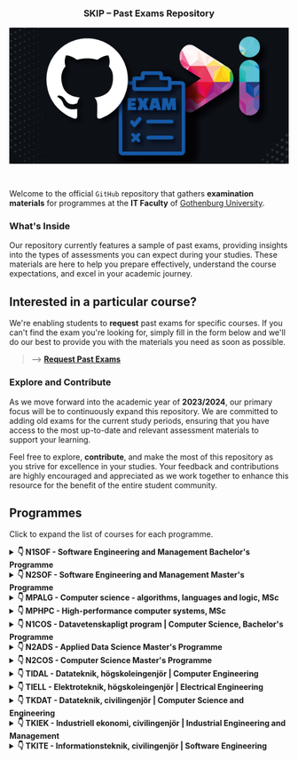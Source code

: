 <h3 align="center">SKIP – Past Exams Repository</h3>
<p align="center">
  <img align="center" src="docs/assets/skip-past-exams-poster.png"/>
</p><br>

Welcome to the official `GitHub` repository that gathers **examination
materials** for programmes at the **IT Faculty** of [Gothenburg
University](https://www.gu.se/).

### What's Inside

Our repository currently features a sample of past exams, providing insights
into the types of assessments you can expect during your studies. These
materials are here to help you prepare effectively, understand the course
expectations, and excel in your academic journey.

## Interested in a particular course?

We're enabling students to **request** past exams for specific courses. If you
can't find the exam you're looking for, simply fill in the form below and we'll
do our best to provide you with the materials you need as soon as possible.
> --> [**Request Past Exams**](https://tinyurl.com/skip-request-exams-cse)

### Explore and Contribute

As we move forward into the academic year of **2023/2024**, our primary focus
will be to continuously expand this repository. We are committed to adding old
exams for the current study periods, ensuring that you have access to the most
up-to-date and relevant assessment materials to support your learning.

Feel free to explore, **contribute**, and make the most of this repository as
you strive for excellence in your studies. Your feedback and contributions are
highly encouraged and appreciated as we work together to enhance this resource
for the benefit of the entire student community.

## Programmes

Click to expand the list of courses for each programme.


<details>
<summary><b>&#x1F447; N1SOF - Software Engineering and Management Bachelor's Programme</b></summary>

### Term 1

- [DIT043 - Object-Oriented Programming](https://github.com/skipgu/past-exams/tree/main/exams/DIT043) 5 exams.

- [DIT023 - Mathematical Foundations for Software Engineering](https://github.com/skipgu/past-exams/tree/main/exams/DIT023) 9 exams.

- [DIT046 - Requirements and User Experience](https://github.com/skipgu/past-exams/tree/main/exams/DIT046) 5 exams.


***

### Term 2

- [DIT033 - Data Management](https://github.com/skipgu/past-exams/tree/main/exams/DIT033) 9 exams.

- [DIT182 - Data Structures and Algorithms](https://github.com/skipgu/past-exams/tree/main/exams/DIT182) 27 exams.

- [DIT185 - Software Analysis and Design](https://github.com/skipgu/past-exams/tree/main/exams/DIT185) 9 exams.


***

### Term 3

- [DIT345 - Fundamentals of Software Architecture](https://github.com/skipgu/past-exams/tree/main/exams/DIT345) 5 exams.

- [DIT342 - Web Development](https://github.com/skipgu/past-exams/tree/main/exams/DIT342) 10 exams.

- [DIT348 - Software Development Methodologies](https://github.com/skipgu/past-exams/tree/main/exams/DIT348) 10 exams.


***

### Term 4

- [DIT633 - Development of Embedded and Real-Time Systems](https://github.com/skipgu/past-exams/tree/main/exams/DIT633) 9 exams.

- [DIT636 - Software Quality and Testing](https://github.com/skipgu/past-exams/tree/main/exams/DIT636) 6 exams.


***

### Term 5

- [DIT822 - Software engineering for AI systems](https://github.com/skipgu/past-exams/tree/main/exams/DIT822) 5 exams.


***

### Term 6

- [DIT822 - Software engineering for AI systems](https://github.com/skipgu/past-exams/tree/main/exams/DIT822) 5 exams.


***

</details>

<details>
<summary><b>&#x1F447; N2SOF - Software Engineering and Management Master's Programme</b></summary>

### 

- [DIT431 - High Performance Parallel Programming](https://github.com/skipgu/past-exams/tree/main/exams/DIT431) 1 exams.


***

</details>

<details>
<summary><b>&#x1F447; MPALG - Computer science - algorithms, languages and logic, MSc</b></summary>

### 

- [TIN093 - Algorithms](https://github.com/skipgu/past-exams/tree/main/exams/TIN093) 2 exams.

- [DAT105 - Computer architecture](https://github.com/skipgu/past-exams/tree/main/exams/DAT105) 2 exams.

- [DAT060 - Logic in computer science](https://github.com/skipgu/past-exams/tree/main/exams/DAT060) 2 exams.


***

</details>

<details>
<summary><b>&#x1F447; MPHPC - High-performance computer systems, MSc</b></summary>

### 

- [TDA384 - Principles of Concurrent Programming](https://github.com/skipgu/past-exams/tree/main/exams/TDA384) 2 exams.

- [EDA387 - Computer networks](https://github.com/skipgu/past-exams/tree/main/exams/EDA387) 2 exams.

- [DAT400 - High-performance parallel programming](https://github.com/skipgu/past-exams/tree/main/exams/DAT400) 1 exams.

- [DAT246 - Empirical software engineering](https://github.com/skipgu/past-exams/tree/main/exams/DAT246) 2 exams.

- [DAT105 - Computer architecture](https://github.com/skipgu/past-exams/tree/main/exams/DAT105) 2 exams.


***

</details>

<details>
<summary><b>&#x1F447; N1COS - Datavetenskapligt program | Computer Science, Bachelor's Programme</b></summary>

### 

- [DIT342 - Web Development](https://github.com/skipgu/past-exams/tree/main/exams/DIT342) 10 exams.

- [DIT348 - Software Development Methodologies](https://github.com/skipgu/past-exams/tree/main/exams/DIT348) 10 exams.

- [DIT185 - Software Analysis and Design](https://github.com/skipgu/past-exams/tree/main/exams/DIT185) 9 exams.

- [DIT401 - Operating Systems](https://github.com/skipgu/past-exams/tree/main/exams/DIT401) 1 exams.

- [DIT093 - Algorithms](https://github.com/skipgu/past-exams/tree/main/exams/DIT093) 1 exams.

- [DIT440 - Introduction to Functional Programming](https://github.com/skipgu/past-exams/tree/main/exams/DIT440) 2 exams.

- [DIT792 - Grundläggande datorteknik](https://github.com/skipgu/past-exams/tree/main/exams/DIT792) 1 exams.

- [DIT962 - Datastrukturer | Data Structures](https://github.com/skipgu/past-exams/tree/main/exams/DIT962) 2 exams.

- [DIT980 - Diskret matematik för Datavetare](https://github.com/skipgu/past-exams/tree/main/exams/DIT980) 1 exams.

- [DIT984 - Diskret matematik för Datavetare](https://github.com/skipgu/past-exams/tree/main/exams/DIT984) 1 exams.


***

</details>

<details>
<summary><b>&#x1F447; N2ADS - Applied Data Science Master's Programme</b></summary>

### 

- [DIT822 - Software engineering for AI systems](https://github.com/skipgu/past-exams/tree/main/exams/DIT822) 5 exams.

- [DIT046 - Requirements and User Experience](https://github.com/skipgu/past-exams/tree/main/exams/DIT046) 5 exams.

- [DIT401 - Operating Systems](https://github.com/skipgu/past-exams/tree/main/exams/DIT401) 1 exams.

- [DIT431 - High Performance Parallel Programming](https://github.com/skipgu/past-exams/tree/main/exams/DIT431) 1 exams.

- [DIT182 - Data Structures and Algorithms](https://github.com/skipgu/past-exams/tree/main/exams/DIT182) 27 exams.

- [DIT033 - Data Management](https://github.com/skipgu/past-exams/tree/main/exams/DIT033) 9 exams.

- [DIT093 - Algorithms](https://github.com/skipgu/past-exams/tree/main/exams/DIT093) 1 exams.

- [DIT852 - Introduction to Data Science](https://github.com/skipgu/past-exams/tree/main/exams/DIT852) 2 exams.


***

</details>

<details>
<summary><b>&#x1F447; N2COS - Computer Science Master's Programme</b></summary>

### 

- [DIT401 - Operating Systems](https://github.com/skipgu/past-exams/tree/main/exams/DIT401) 1 exams.

- [DIT431 - High Performance Parallel Programming](https://github.com/skipgu/past-exams/tree/main/exams/DIT431) 1 exams.

- [DIT093 - Algorithms](https://github.com/skipgu/past-exams/tree/main/exams/DIT093) 1 exams.

- [DIT670 - Computer Networks](https://github.com/skipgu/past-exams/tree/main/exams/DIT670) 1 exams.


***

</details>

<details>
<summary><b>&#x1F447; TIDAL - Datateknik, högskoleingenjör | Computer Engineering</b></summary>

### Year 2 - AUTUMN TERM - Study period 1 (compulsory)

- [DAT050 - Objektorienterad programmering | Object oriented programming](https://github.com/skipgu/past-exams/tree/main/exams/DAT050) 2 exams.


***

### 

- [TDA384 - Principles of Concurrent Programming](https://github.com/skipgu/past-exams/tree/main/exams/TDA384) 2 exams.

- [EDA387 - Computer networks](https://github.com/skipgu/past-exams/tree/main/exams/EDA387) 2 exams.

- [EDA093 - Operating systems](https://github.com/skipgu/past-exams/tree/main/exams/EDA093) 1 exams.


***

</details>

<details>
<summary><b>&#x1F447; TIELL - Elektroteknik, högskoleingenjör | Electrical Engineering</b></summary>

### 

- [EDA093 - Operating systems](https://github.com/skipgu/past-exams/tree/main/exams/EDA093) 1 exams.


***

</details>

<details>
<summary><b>&#x1F447; TKDAT - Datateknik, civilingenjör | Computer Science and Engineering</b></summary>

### 

- [TDA555 - Introduction to functional programming](https://github.com/skipgu/past-exams/tree/main/exams/TDA555) 2 exams.

- [TDA384 - Principles of Concurrent Programming](https://github.com/skipgu/past-exams/tree/main/exams/TDA384) 2 exams.

- [EDA452 - Grundläggande datorteknik | Introduction to computer engineering](https://github.com/skipgu/past-exams/tree/main/exams/EDA452) 1 exams.


***

</details>

<details>
<summary><b>&#x1F447; TKIEK - Industriell ekonomi, civilingenjör | Industrial Engineering and Management</b></summary>

### 

- [DAT555 - Programmeringsteknik i Python | Programming in Python](https://github.com/skipgu/past-exams/tree/main/exams/DAT555) 2 exams.


***

</details>

<details>
<summary><b>&#x1F447; TKITE - Informationsteknik, civilingenjör | Software Engineering</b></summary>

### 

- [TDA548 - Grundläggande programvaruutveckling | Introductory software development](https://github.com/skipgu/past-exams/tree/main/exams/TDA548) 2 exams.

- [TDA384 - Principles of Concurrent Programming](https://github.com/skipgu/past-exams/tree/main/exams/TDA384) 2 exams.


***

</details>
